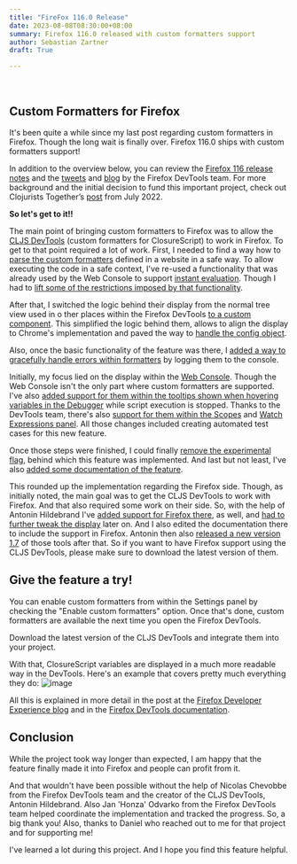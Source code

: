 ```yaml
---
title: "FireFox 116.0 Release"
date: 2023-08-08T08:30:00+08:00
summary: Firefox 116.0 released with custom formatters support
author: Sebastian Zartner
draft: True

---  
```

<br>

## Custom Formatters for Firefox  


It's been quite a while since my last post regarding custom formatters in Firefox. Though the long wait is finally over. Firefox 116.0 ships with custom formatters support!  

In addition to the overview below, you can review the [Firefox 116 release notes]( https://www.mozilla.org/en-US/firefox/116.0/releasenotes/) and the [tweets]( https://twitter.com/FirefoxDevTools/status/1686383218143240192?t=YU3ARV88wolWF9cwBVLrmQ&s=09) and [blog]( https://fxdx.dev/firefox-devtools-newsletter-116/) by the Firefox DevTools team.
For more background and the initial decision to fund this important project, check out Clojurists Together’s [post](https://clojars.slack.com/archives/D04EH0UMJAE/p1691149708318019) from July 2022.

**So let's get to it!!**  

The main point of bringing custom formatters to Firefox was to allow the [CLJS DevTools](https://github.com/binaryage/cljs-devtools) (custom formatters for ClosureScript) to work in Firefox.
To get to that point required a lot of work. First, I needed to find a way how to [parse the custom formatters](https://bugzilla.mozilla.org/show_bug.cgi?id=1734840) defined in a website in a safe way. To allow executing the code in a safe context, I've re-used a functionality that was already used by the Web Console to support [instant evaluation](https://firefox-source-docs.mozilla.org/devtools-user/web_console/the_command_line_interpreter/index.html#instant-evaluation). Though I had to [lift some of the restrictions imposed by that functionality](https://bugzilla.mozilla.org/show_bug.cgi?id=1801040). 

After that, I switched the logic behind their display from the normal tree view used in o ther places within the Firefox DevTools [to a custom component](https://bugzilla.mozilla.org/show_bug.cgi?id=1801045). This simplified the logic behind them, allows to align the display to Chrome's implementation and paved the way to [handle the config object](https://bugzilla.mozilla.org/show_bug.cgi?id=1764443).  

Also, once the basic functionality of the feature was there, I [added a way to gracefully handle errors within formatters](https://bugzilla.mozilla.org/show_bug.cgi?id=1764439) by logging them to the console.  

Initially, my focus lied on the display within the [Web Console](https://firefox-source-docs.mozilla.org/devtools-user/web_console/ui_tour/index.html). Though the Web Console isn't the only part where custom formatters are supported. I've also [added support for them within the tooltips shown when hovering variables in the Debugger](https://bugzilla.mozilla.org/show_bug.cgi?id=1820333) while script execution is stopped. Thanks to the DevTools team, there's also [support for them within the Scopes](https://bugzilla.mozilla.org/show_bug.cgi?id=1828511) and [Watch Expressions panel](https://bugzilla.mozilla.org/show_bug.cgi?id=1828509	). All those changes included creating automated test cases for this new feature.  

Once those steps were finished, I could finally [remove the experimental flag](https://bugzilla.mozilla.org/show_bug.cgi?id=1752760), behind which this feature was implemented.
And last but not least, I've also [added some documentation of the feature](https://bugzilla.mozilla.org/show_bug.cgi?id=1773035).

This rounded up the implementation regarding the Firefox side. Though, as initially noted, the main goal was to get the CLJS DevTools to work with Firefox. And that also required some work on their side. So, with the help of Antonin Hildebrand I've [added support for Firefox there](https://github.com/binaryage/cljs-devtools/pull/73), as well, and [had to further tweak the display](https://github.com/binaryage/cljs-devtools/pull/74) later on. And I also edited the documentation there to include the support in Firefox.
Antonin then also [released a new version 1.7](https://github.com/binaryage/cljs-devtools/releases/tag/v1.0.7) of those tools after that. So if you want to have Firefox support using the CLJS DevTools, please make sure to download the latest version of them.

## Give the feature a try!

You can enable custom formatters from within the Settings panel by checking the "Enable custom formatters" option.
Once that's done, custom formatters are available the next time you open the Firefox DevTools.

Download the latest version of the CLJS DevTools and integrate them into your project.

With that, ClosureScript variables are displayed in a much more readable way in the DevTools. Here's an example that covers pretty much everything they do:
![image](https://github.com/clojurists-together/clojuriststogether.org/assets/14980147/05773116-4df6-4c96-9afa-d00b1fc2e1f2)

 
All this is explained in more detail in the post at the [Firefox Developer Experience blog](https://fxdx.dev/firefox-devtools-custom-object-formatters/)
and in the [Firefox DevTools documentation](https://firefox-source-docs.mozilla.org/devtools-user/custom_formatters/index.html).

## Conclusion

While the project took way longer than expected, I am happy that the feature finally made it into Firefox and people can profit from it.

And that wouldn't have been possible without the help of Nicolas Chevobbe from the Firefox DevTools team and the creator of the CLJS DevTools, Antonin Hildebrand. Also Jan 'Honza' Odvarko from the Firefox DevTools team helped coordinate the implementation and tracked the progress. So, a big thank you! Also, thanks to Daniel who reached out to me for that project and for supporting me!

I've learned a lot during this project. And I hope you find this feature helpful.

